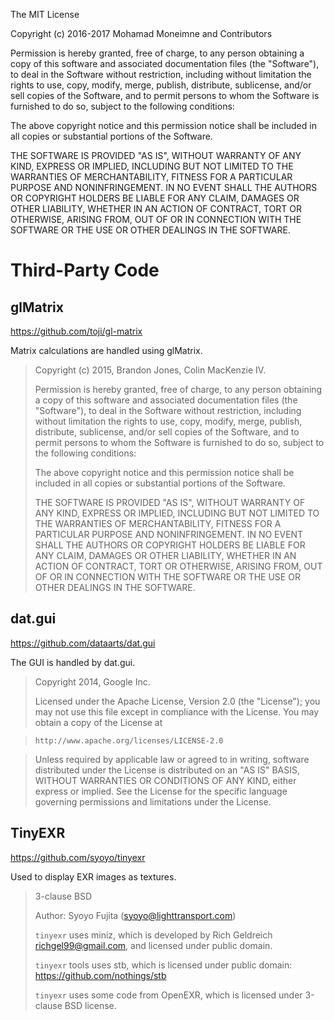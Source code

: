 The MIT License

Copyright (c) 2016-2017 Mohamad Moneimne and Contributors

Permission is hereby granted, free of charge, to any person obtaining a copy of this software and associated documentation files (the "Software"), to deal in the Software without restriction, including without limitation the rights to use, copy, modify, merge, publish, distribute, sublicense, and/or sell copies of the Software, and to permit persons to whom the Software is furnished to do so, subject to the following conditions:

The above copyright notice and this permission notice shall be included in all copies or substantial portions of the Software.

THE SOFTWARE IS PROVIDED "AS IS", WITHOUT WARRANTY OF ANY KIND, EXPRESS OR IMPLIED, INCLUDING BUT NOT LIMITED TO THE WARRANTIES OF MERCHANTABILITY, FITNESS FOR A PARTICULAR PURPOSE AND NONINFRINGEMENT. IN NO EVENT SHALL THE AUTHORS OR COPYRIGHT HOLDERS BE LIABLE FOR ANY CLAIM, DAMAGES OR OTHER LIABILITY, WHETHER IN AN ACTION OF CONTRACT, TORT OR OTHERWISE, ARISING FROM, OUT OF OR IN CONNECTION WITH THE SOFTWARE OR THE USE OR OTHER DEALINGS IN THE SOFTWARE.

Third-Party Code
=============================

## glMatrix

https://github.com/toji/gl-matrix

Matrix calculations are handled using glMatrix.

> Copyright (c) 2015, Brandon Jones, Colin MacKenzie IV.
>
> Permission is hereby granted, free of charge, to any person obtaining a copy
of this software and associated documentation files (the "Software"), to deal
in the Software without restriction, including without limitation the rights
to use, copy, modify, merge, publish, distribute, sublicense, and/or sell
copies of the Software, and to permit persons to whom the Software is
furnished to do so, subject to the following conditions:
>
> The above copyright notice and this permission notice shall be included in
all copies or substantial portions of the Software.
>
> THE SOFTWARE IS PROVIDED "AS IS", WITHOUT WARRANTY OF ANY KIND, EXPRESS OR
IMPLIED, INCLUDING BUT NOT LIMITED TO THE WARRANTIES OF MERCHANTABILITY,
FITNESS FOR A PARTICULAR PURPOSE AND NONINFRINGEMENT. IN NO EVENT SHALL THE
AUTHORS OR COPYRIGHT HOLDERS BE LIABLE FOR ANY CLAIM, DAMAGES OR OTHER
LIABILITY, WHETHER IN AN ACTION OF CONTRACT, TORT OR OTHERWISE, ARISING FROM,
OUT OF OR IN CONNECTION WITH THE SOFTWARE OR THE USE OR OTHER DEALINGS IN
THE SOFTWARE.

## dat.gui

https://github.com/dataarts/dat.gui

The GUI is handled by dat.gui.

>Copyright 2014, Google Inc.
>
>Licensed under the Apache License, Version 2.0 (the "License");
you may not use this file except in compliance with the License.
You may obtain a copy of the License at

>     http://www.apache.org/licenses/LICENSE-2.0

>Unless required by applicable law or agreed to in writing, software
distributed under the License is distributed on an "AS IS" BASIS,
WITHOUT WARRANTIES OR CONDITIONS OF ANY KIND, either express or implied.
See the License for the specific language governing permissions and
limitations under the License.

## TinyEXR

https://github.com/syoyo/tinyexr

Used to display EXR images as textures.

>3-clause BSD
>
>Author: Syoyo Fujita (syoyo@lighttransport.com)
>
>`tinyexr` uses miniz, which is developed by Rich Geldreich <richgel99@gmail.com>, and licensed under public domain.
>
>`tinyexr` tools uses stb, which is licensed under public domain: https://github.com/nothings/stb
>
>`tinyexr` uses some code from OpenEXR, which is licensed under 3-clause BSD license.
